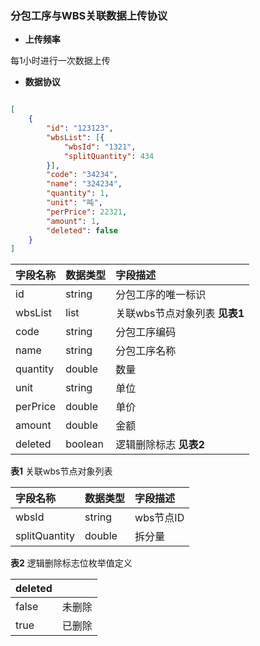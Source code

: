 ### 分包工序与WBS关联数据上传协议

* **上传频率**

每1小时进行一次数据上传

* **数据协议**

```json

[
    {
        "id": "123123",
        "wbsList": [{
            "wbsId": "1321",
            "splitQuantity": 434
        }],
        "code": "34234",
        "name": "324234",
        "quantity": 1,
        "unit": "吨",
        "perPrice": 22321,
        "amount": 1,
        "deleted": false
    }
]

```

| 字段名称 | 数据类型 | 字段描述 |
| :--- | :--- | :--- |
| id | string | 分包工序的唯一标识 |
| wbsList | list | 关联wbs节点对象列表 **见表1**|
| code | string | 分包工序编码 |
| name | string | 分包工序名称 |
| quantity | double | 数量 |
| unit | string | 单位 |
| perPrice | double | 单价 |
| amount | double | 金额 |
| deleted | boolean | 逻辑删除标志 **见表2** |

**表1** 关联wbs节点对象列表

| 字段名称 | 数据类型 | 字段描述 |
| :--- | :--- | :--- |
| wbsId | string | wbs节点ID |
| splitQuantity | double | 拆分量 |

**表2** 逻辑删除标志位枚举值定义

| deleted |  |
| :--- | :--- |
| false | 未删除 |
| true | 已删除 |